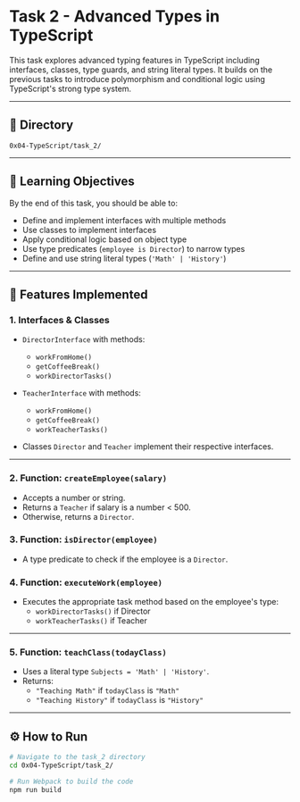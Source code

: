 # Task 2 - Advanced Types in TypeScript

This task explores advanced typing features in TypeScript including interfaces, classes, type guards, and string literal types. It builds on the previous tasks to introduce polymorphism and conditional logic using TypeScript's strong type system.

---

## 📁 Directory

`0x04-TypeScript/task_2/`

---

## 📌 Learning Objectives

By the end of this task, you should be able to:

- Define and implement interfaces with multiple methods
- Use classes to implement interfaces
- Apply conditional logic based on object type
- Use type predicates (`employee is Director`) to narrow types
- Define and use string literal types (`'Math' | 'History'`)

---

## 🧱 Features Implemented

### 1. Interfaces & Classes

- `DirectorInterface` with methods:
  - `workFromHome()`
  - `getCoffeeBreak()`
  - `workDirectorTasks()`

- `TeacherInterface` with methods:
  - `workFromHome()`
  - `getCoffeeBreak()`
  - `workTeacherTasks()`

- Classes `Director` and `Teacher` implement their respective interfaces.

---

### 2. Function: `createEmployee(salary)`

- Accepts a number or string.
- Returns a `Teacher` if salary is a number < 500.
- Otherwise, returns a `Director`.

### 3. Function: `isDirector(employee)`

- A type predicate to check if the employee is a `Director`.

### 4. Function: `executeWork(employee)`

- Executes the appropriate task method based on the employee's type:
  - `workDirectorTasks()` if Director
  - `workTeacherTasks()` if Teacher

---

### 5. Function: `teachClass(todayClass)`

- Uses a literal type `Subjects = 'Math' | 'History'`.
- Returns:
  - `"Teaching Math"` if `todayClass` is `"Math"`
  - `"Teaching History"` if `todayClass` is `"History"`

---

## ⚙️ How to Run

```bash
# Navigate to the task_2 directory
cd 0x04-TypeScript/task_2/

# Run Webpack to build the code
npm run build